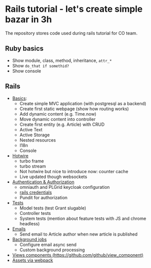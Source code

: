 # Rails tutorial - let's create simple bazar in 3h

The repository stores code used during rails tutorial for CO team.

## Ruby basics
  * Show module, class, method, inheritance, `attr_*`
  * Show `do_that if somethid?`
  * Show console

## Rails
  * [Basics](docs/basics.md):
    - Create simple MVC application (with postgresql as a backend)
    - Create first static webpage (show how routing works)
    - Add dynamic content (e.g. Time.now)
    - Move dynamic content into controller
    - Create first entity (e.g. Article) with CRUD
    - Active Text
    - Active Storage
    - Nested resources
    - I18n
    - Console
  * [Hotwire](docs/hotwire.md)
    - turbo frame
    - turbo stream
    - Not hotwire but nice to introduce now: counter cache
    - Live updated though websockets
  * [Authentication & Authorization](docs/aa.md)
    - omniauth and PLGrid keycloak configuration
    - [rails credentials](https://blog.saeloun.com/2019/10/10/rails-6-adds-support-for-multi-environment-credentials.html)
    - Pundit for authorization
  * [Tests](docs/tests.md)
    - Model tests (test Grant slugable)
    - Controller tests
    - System tests (mention about feature tests with JS and chrome headless)
  * [Emails](docs/emails.md)
    - Send email to Article author when new article is published
  * [Background jobs](docs/active_jobs.md)
    - Configure email async send
    - Custom background processing
  * [Views components (https://github.com/github/view_component)](docs/view_components.md)
  * [Assets via webpack](docs/assets.md)
